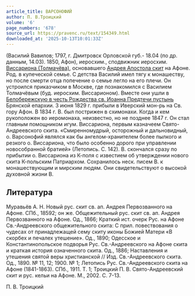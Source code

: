 ```yaml
---
article_title: ВАРСОНОФИЙ
author: П. В.Троицкий
volume: '6'
page_numbers: '678'
source_url: https://pravenc.ru/text/154349.html
downloaded_at: '2025-10-13T10:01:33Z'
---
```


(Василий Вавилов; 1797, г. Дмитровск Орловской губ.- 18.04 (по др. данным, 14.03). 1850, Афон), иеросхим., сподвижник иеросхим. [Виссариона (Толмачёва)](<https://pravenc.ru/text/Виссариона (Толмачёва).html>), основавшего [Андрея Апостола скит](<https://pravenc.ru/text/Андрея Апостола скит.html>) на Афоне. Род. в купеческой семье. С детства Василий имел тягу к монашеству, но после смерти отца попечение о семье легло на его плечи. Он устроился приказчиком в Москве, где познакомился с Василием Толмачёвым (буд. иеросхим. Виссарионом). Вместе они ушли в [Белобережскую в честь Рождества св. Иоанна Предтечи пустынь](<https://pravenc.ru/text/БЕЛОБЕРЕЖСКАЯ БРЯНСКАЯ МУЖСКАЯ ПУСТЫНЬ.html>) Брянской епархии. 3 июня 1829 г. прибыли в Иверский мон-рь на Св. гору Афон. В 1834 г. В. был пострижен в схимонахи. Когда и кем рукоположен во иеромонаха, неизвестно, но не позднее 1847 г. Он стал главным помощником игум. Виссариона, первым казначеем Свято-Андреевского скита. «Смиренномудрый, осторожный и дальновидный, о. Варсонофий являлся как бы ангелом-хранителем более пылкого и резкого о. Виссариона, что было особенно дорого при управлении новособранной братией» (Летопись. С. 142). В. скончался сразу по прибытии о. Виссариона из К-поля с известием об утверждении нового скита К-польским Патриархом. Сохранилось неск. писем В. к монашествующим и мирским людям. Они свидетельствуют о высокой духовной жизни В.

## Литература

Муравьёв А. Н. Новый рус. скит св. ап. Андрея Первозванного на Афоне. СПб., 18592; он же. Общежительный рус. скит св. ап. Андрея Первозванного на Афоне. Од., 1866; Краткий ист. очерк Рус. на Афоне Св.-Андреевского общежительного скита: С прил. повествования о чудесах от принадлежащей сему скиту иконы Божией Матери «В скорбех и печалех утешение». Од., 1890; Одесское и Константинопольское подворья Рус. Св.-Андреевского на Афоне скита и краткая история означенного скита. Од., 1886; Наставления и утешения святой веры христианской // Изд. Св.-Андреевского скита. Од., 1890. № 11, 12; 1900. № 1; Летопись Рус. Св.-Андреевского скита на Афоне (1841-1863). СПб., 1911. Т. 1; Троицкий П. В. Свято-Андреевский скит и рус. кельи на Афоне. М., 2002. С. 7-13.

П. В.  Троицкий
